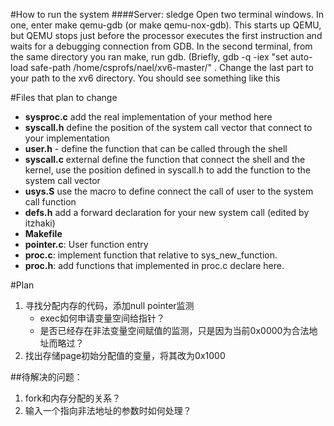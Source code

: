 #How to run the system
####Server: sledge
Open two terminal windows. In one, enter make qemu-gdb (or make qemu-nox-gdb). This starts up QEMU, but QEMU stops just before the processor executes the first instruction and waits for a debugging connection from GDB. In the second terminal, from the same directory you ran make, run gdb. (Briefly, gdb -q -iex "set auto-load safe-path /home/csprofs/nael/xv6-master/" . Change the last part to your path to the xv6 directory. You should see something like this

#Files that plan to change
- **sysproc.c** add the real implementation of your method here
- **syscall.h** define the position of the system call vector that connect to your implementation
- **user.h** - define the function that can be called through the shell
- **syscall.c** external define the function that connect the shell and the kernel, use the position defined in syscall.h to add the function to the system call vector
- **usys.S** use the macro to define connect the call of user to the system call function
- **defs.h** add a forward declaration for your new system call (edited by itzhaki)
- **Makefile**
- **pointer.c**: User function entry
- **proc.c**: implement function that relative to sys_new_function.
- **proc.h**: add functions that implemented in proc.c declare here.

#Plan
1. 寻找分配内存的代码，添加null pointer监测
	- exec如何申请变量空间给指针？
	- 是否已经存在非法变量空间赋值的监测，只是因为当前0x0000为合法地址而略过？
2. 找出存储page初始分配值的变量，将其改为0x1000


##待解决的问题：
1. fork和内存分配的关系？
2. 输入一个指向非法地址的参数时如何处理？
